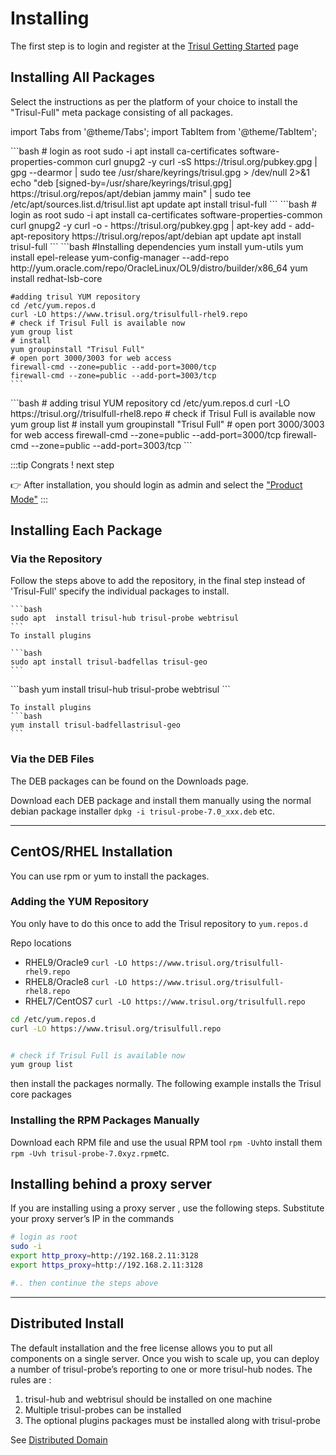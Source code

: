 # Installing

The first step is to login and register at the [Trisul Getting Started](https://www.trisul.org/get-started/) page 


## Installing All Packages


Select the instructions as per the platform of your choice to install the "Trisul-Full" meta package consisting of all packages. 

import Tabs from '@theme/Tabs';
import TabItem from '@theme/TabItem';

<Tabs>
  <TabItem value="jammy" label="Ubuntu Jammy 22.04" default>
    ```bash
    # login as root
    sudo -i
    apt install ca-certificates software-properties-common curl gnupg2 -y 
    curl -sS https://trisul.org/pubkey.gpg | gpg --dearmor | sudo tee /usr/share/keyrings/trisul.gpg > /dev/null 2>&1
    echo "deb [signed-by=/usr/share/keyrings/trisul.gpg] https://trisul.org/repos/apt/debian jammy main" | sudo tee /etc/apt/sources.list.d/trisul.list
    apt update 
    apt install trisul-full
    ```
  </TabItem>
  <TabItem value="focal" label="Ubuntu Focal 20.04">
    ```bash
    # login as root
    sudo -i
    apt install ca-certificates software-properties-common curl gnupg2 -y 
    curl -o - https://trisul.org/pubkey.gpg | apt-key add -
    add-apt-repository https://trisul.org/repos/apt/debian
    apt update
    apt install trisul-full
    ```
  </TabItem>

  <TabItem value="or9" label="RHEL/ Oracle 9">
    ```bash
    #Installing dependencies 
    yum install yum-utils
    yum install epel-release
    yum-config-manager --add-repo http://yum.oracle.com/repo/OracleLinux/OL9/distro/builder/x86_64
    yum install redhat-lsb-core
    
    #adding trisul YUM repository 
    cd /etc/yum.repos.d 
    curl -LO https://www.trisul.org/trisulfull-rhel9.repo 
    # check if Trisul Full is available now
    yum group list
    # install
    yum groupinstall "Trisul Full"
    # open port 3000/3003 for web access 
    firewall-cmd --zone=public --add-port=3000/tcp
    firewall-cmd --zone=public --add-port=3003/tcp
    ```
  </TabItem>
  <TabItem value="ora8" label="RHEL/ Oracle 8">
    ```bash
    # adding trisul YUM repository
    cd /etc/yum.repos.d
    curl -LO https://trisul.org//trisulfull-rhel8.repo
    # check if Trisul Full is available now
    yum group list
    # install
    yum groupinstall "Trisul Full"
    # open port 3000/3003 for web access 
    firewall-cmd --zone=public --add-port=3000/tcp
    firewall-cmd --zone=public --add-port=3003/tcp
    ```
  </TabItem>
</Tabs>


:::tip Congrats ! next step

:point_right: After installation, you should login as admin and select the ["Product Mode"](selectmode)
:::


## Installing Each Package 


### Via the Repository 

Follow the steps above to add the repository, in the final step instead of 'Trisul-Full' specify the individual packages to install.


<Tabs>
  <TabItem value="ubuntu" label="Ubuntu Based" default>

    ```bash
    sudo apt  install trisul-hub trisul-probe webtrisul
    ```
    To install plugins

    ```bash
    sudo apt install trisul-badfellas trisul-geo
    ```
  </TabItem>


  <TabItem value="redhat" label="Redhat Based" default>
    ```bash
    yum install trisul-hub trisul-probe webtrisul
    ```

    To install plugins
    ```bash
    yum install trisul-badfellastrisul-geo
    ```

  </TabItem>

</Tabs>



### Via the DEB Files 

The DEB packages can be found on the Downloads page.

Download each DEB package and install them manually using the normal debian package installer `dpkg -i trisul-probe-7.0_xxx.deb` etc.


----


## CentOS/RHEL Installation

You can use rpm or yum to install the packages.

### Adding the YUM Repository

You only have to do this once to add the Trisul repository to `yum.repos.d`


Repo locations 

- RHEL9/Oracle9 `curl -LO https://www.trisul.org/trisulfull-rhel9.repo`
- RHEL8/Oracle8 `curl -LO https://www.trisul.org/trisulfull-rhel8.repo`
- RHEL7/CentOS7 `curl -LO https://www.trisul.org/trisulfull.repo`


```bash
cd /etc/yum.repos.d
curl -LO https://www.trisul.org/trisulfull.repo


# check if Trisul Full is available now
yum group list
```

then install the packages normally. The following example installs the Trisul core packages



### Installing the RPM Packages Manually

Download each RPM file and use the usual RPM tool `rpm -Uvh`to install them `rpm -Uvh trisul-probe-7.0xyz.rpm`etc.


## Installing behind a proxy server

If you are installing using a proxy server , use the following steps. Substitute your proxy server’s IP in the commands


```bash 
# login as root
sudo -i  
export http_proxy=http://192.168.2.11:3128
export https_proxy=http://192.168.2.11:3128

#.. then continue the steps above
```



----


## Distributed Install

The default installation and the free license allows you to put all components on a single server. Once you wish to scale up, you can deploy a number of trisul-probe’s reporting to one or more trisul-hub nodes. The rules are :

1. trisul-hub and webtrisul should be installed on one machine
2. Multiple trisul-probes can be installed
3. The optional plugins packages must be installed along with trisul-probe

See [Distributed Domain](/docs/ag/domain/)
